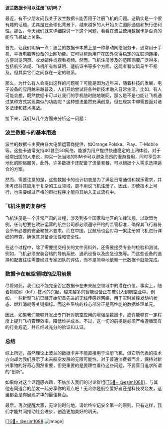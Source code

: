 **波兰数据卡可以注册飞机吗？**

最近，有不少朋友问我关于波兰数据卡能否用于注册飞机的问题。这确实是一个很有趣的话题，尤其是在全球化背景下，越来越多的人开始关注国际通信和旅行便利性。那么，今天我们就来详细探讨一下这个问题，看看在波兰使用数据卡是否真的能与飞机扯上关系。

首先，让我们明确一点：波兰的数据卡本质上是一种移动网络服务卡，通常用于手机、平板电脑等设备的上网功能。它可以帮助用户在国外获得稳定的互联网连接，方便浏览网页、收发邮件或观看视频。然而，飞机注册涉及的范围则要广泛得多，包括航空法规、飞机所有权证明、适航证书等多个方面。这两者看似风马牛不相及，但其实它们之间存在一定的联系。

那么，为什么有人会提出这样的问题呢？可能是因为近年来，随着科技的发展，电子设备的应用越来越普及，人们开始尝试将各种新技术融入日常生活。比如，有人可能会想，既然数据卡可以让我们的手机随时随地联网，那么是不是也能让飞机通过某种方式实现类似的功能呢？这种想法虽然充满创意，但在现实中却需要面对诸多法律和技术挑战。

接下来，我们从几个方面来分析这一问题：

### 波兰数据卡的基本用途

波兰的数据卡主要由各大电信运营商提供，如Orange Polska、Play、T-Mobile等。这些卡通常支持4G甚至5G网络，能够为用户提供快速稳定的上网体验。对于经常出国的人来说，购买一张当地的SIM卡可以避免高昂的漫游费用，同时享受本地化的网络服务。此外，许多数据卡还配备了流量套餐，可以根据个人需求选择适合的方案。

然而，需要注意的是，这些数据卡的设计初衷是为了满足日常通信和娱乐需求，并未考虑将其应用于复杂的工业领域，更不用说飞机注册了。因此，即使技术上可行，也需要经过严格的审批程序才能将其纳入正式流程中。

### 飞机注册的复杂性

飞机注册是一个非常严肃的过程，涉及到多个国家和地区的法律法规。以欧盟为例，任何想要在欧洲运营的航空公司都必须遵守严格的监管标准，确保其飞行器符合所有必要的安全和技术要求。而在中国，民航局也会对每一架注册的飞机进行详细的审查，确保其具备合法性和安全性。

在这个过程中，除了需要提交相关的文件资料外，还需要接受专业的检验和测试。例如，飞机必须安装合格的导航系统、通讯设备以及应急设施等。而这些设备的选择和配置往往需要经过专家团队的评估，而不是简单地依赖一张数据卡就能完成。

### 数据卡在航空领域的应用前景

尽管如此，我们也不能完全否定数据卡在未来航空领域中的潜在价值。事实上，随着物联网（IoT）技术的兴起，越来越多的智能设备正在被引入到航空业中。例如，一些新型飞机已经开始配备先进的无线传感器网络，用于实时监控发动机状态、燃料消耗等关键指标。而这些系统的核心部分正是高性能的数据处理单元。

因此，如果我们能够开发出专门针对航空应用的增强型数据卡，或许能够在一定程度上提升飞机管理效率，降低维护成本。不过，这一切的前提是必须严格遵循现有的行业规范，并且经过充分的验证和认证。

### 总结

综上所述，虽然理论上波兰的数据卡并不能直接用于注册飞机，但它所代表的技术方向却为我们展示了未来航空发展的无限可能性。对于普通消费者而言，保持对新兴事物的好奇心固然重要，但更重要的是要理性看待这些问题，不要盲目追求所谓的“创新”。

如果你对这个话题感兴趣，不妨加入我们的讨论群组[[TG💪+ @esim1088](https://t.me/s/esim1088)]，与其他志同道合的朋友一起分享你的观点吧！无论你是航空爱好者还是科技发烧友，这里都会是你展现才华的最佳舞台。

最后，再次提醒大家，无论何时何地，请始终牢记安全第一的原则。只有这样，我们才能共同推动社会进步，创造更加美好的明天。

[[TG💪+ @esim1088](https://t.me/s/esim1088) ![Image](https://i.postimg.cc/4NQfJmqS/Snipaste-2025-05-13-00-14-12.png)]
